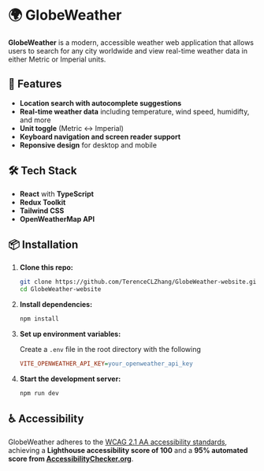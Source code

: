 # 🌍 GlobeWeather

**GlobeWeather** is a modern, accessible weather web application that allows users to search for any city worldwide and view real-time weather data in either Metric or Imperial units.

## 🚀 Features

- **Location search with autocomplete suggestions**
- **Real-time weather data** including temperature, wind speed, humidifty, and more
- **Unit toggle** (Metric ↔ Imperial)
- **Keyboard navigation and screen reader support**
- **Reponsive design** for desktop and mobile

## 🛠️ Tech Stack

- **React** with **TypeScript**
- **Redux Toolkit**
- **Tailwind CSS**
- **OpenWeatherMap API**

## 📦 Installation

1. **Clone this repo:**

   ```bash
   git clone https://github.com/TerenceCLZhang/GlobeWeather-website.git
   cd GlobeWeather-website
   ```

2. **Install dependencies:**

   ```bash
   npm install
   ```

3. **Set up environment variables:**

   Create a `.env` file in the root directory with the following

   ```ini
   VITE_OPENWEATHER_API_KEY=your_openweather_api_key
   ```

4. **Start the development server:**

   ```bash
   npm run dev
   ```

## ♿ Accessibility

GlobeWeather adheres to the [WCAG 2.1 AA accessibility standards](https://www.w3.org/TR/WCAG21/), achieving a **Lighthouse accessibility score of 100** and a **95% automated score from [AccessibilityChecker.org](https://www.accessibilitychecker.org/)**.
